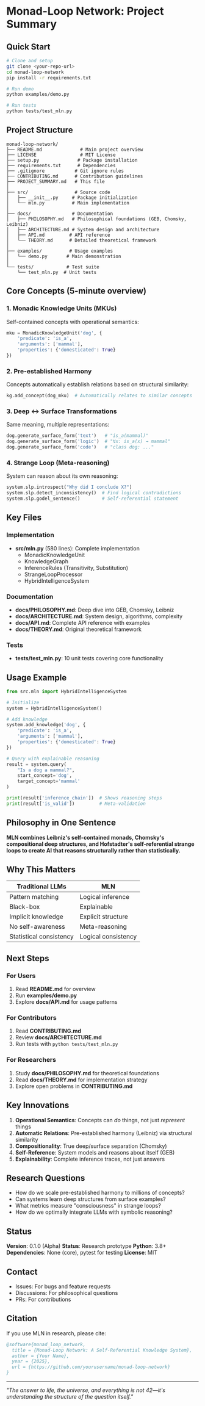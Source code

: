 # Monad-Loop Network: Project Summary

## Quick Start

```bash
# Clone and setup
git clone <your-repo-url>
cd monad-loop-network
pip install -r requirements.txt

# Run demo
python examples/demo.py

# Run tests
python tests/test_mln.py
```

## Project Structure

```
monad-loop-network/
├── README.md              # Main project overview
├── LICENSE                # MIT License
├── setup.py              # Package installation
├── requirements.txt      # Dependencies
├── .gitignore           # Git ignore rules
├── CONTRIBUTING.md      # Contribution guidelines
├── PROJECT_SUMMARY.md   # This file
│
├── src/                 # Source code
│   ├── __init__.py     # Package initialization
│   └── mln.py          # Main implementation
│
├── docs/               # Documentation
│   ├── PHILOSOPHY.md   # Philosophical foundations (GEB, Chomsky, Leibniz)
│   ├── ARCHITECTURE.md # System design and architecture
│   ├── API.md         # API reference
│   └── THEORY.md      # Detailed theoretical framework
│
├── examples/          # Usage examples
│   └── demo.py       # Main demonstration
│
└── tests/            # Test suite
    └── test_mln.py  # Unit tests
```

## Core Concepts (5-minute overview)

### 1. Monadic Knowledge Units (MKUs)
Self-contained concepts with operational semantics:
```python
mku = MonadicKnowledgeUnit('dog', {
    'predicate': 'is_a',
    'arguments': ['mammal'],
    'properties': {'domesticated': True}
})
```

### 2. Pre-established Harmony
Concepts automatically establish relations based on structural similarity:
```python
kg.add_concept(dog_mku)  # Automatically relates to similar concepts
```

### 3. Deep ↔ Surface Transformations
Same meaning, multiple representations:
```python
dog.generate_surface_form('text')   # "is_a(mammal)"
dog.generate_surface_form('logic')  # "∀x: is_a(x) → mammal"
dog.generate_surface_form('code')   # "class dog: ..."
```

### 4. Strange Loop (Meta-reasoning)
System can reason about its own reasoning:
```python
system.slp.introspect("Why did I conclude X?")
system.slp.detect_inconsistency()  # Find logical contradictions
system.slp.godel_sentence()        # Self-referential statement
```

## Key Files

### Implementation
- **src/mln.py** (580 lines): Complete implementation
  - MonadicKnowledgeUnit
  - KnowledgeGraph
  - InferenceRules (Transitivity, Substitution)
  - StrangeLoopProcessor
  - HybridIntelligenceSystem

### Documentation
- **docs/PHILOSOPHY.md**: Deep dive into GEB, Chomsky, Leibniz
- **docs/ARCHITECTURE.md**: System design, algorithms, complexity
- **docs/API.md**: Complete API reference with examples
- **docs/THEORY.md**: Original theoretical framework

### Tests
- **tests/test_mln.py**: 10 unit tests covering core functionality

## Usage Example

```python
from src.mln import HybridIntelligenceSystem

# Initialize
system = HybridIntelligenceSystem()

# Add knowledge
system.add_knowledge('dog', {
    'predicate': 'is_a',
    'arguments': ['mammal'],
    'properties': {'domesticated': True}
})

# Query with explainable reasoning
result = system.query(
    "Is a dog a mammal?",
    start_concept='dog',
    target_concept='mammal'
)

print(result['inference_chain'])  # Shows reasoning steps
print(result['is_valid'])         # Meta-validation
```

## Philosophy in One Sentence

**MLN combines Leibniz's self-contained monads, Chomsky's compositional deep structures, and Hofstadter's self-referential strange loops to create AI that reasons structurally rather than statistically.**

## Why This Matters

| Traditional LLMs | MLN |
|-----------------|-----|
| Pattern matching | Logical inference |
| Black-box | Explainable |
| Implicit knowledge | Explicit structure |
| No self-awareness | Meta-reasoning |
| Statistical consistency | Logical consistency |

## Next Steps

### For Users
1. Read **README.md** for overview
2. Run **examples/demo.py**
3. Explore **docs/API.md** for usage patterns

### For Contributors
1. Read **CONTRIBUTING.md**
2. Review **docs/ARCHITECTURE.md**
3. Run tests with `python tests/test_mln.py`

### For Researchers
1. Study **docs/PHILOSOPHY.md** for theoretical foundations
2. Read **docs/THEORY.md** for implementation strategy
3. Explore open problems in **CONTRIBUTING.md**

## Key Innovations

1. **Operational Semantics**: Concepts can *do* things, not just *represent* things
2. **Automatic Relations**: Pre-established harmony (Leibniz) via structural similarity
3. **Compositionality**: True deep/surface separation (Chomsky)
4. **Self-Reference**: System models and reasons about itself (GEB)
5. **Explainability**: Complete inference traces, not just answers

## Research Questions

- How do we scale pre-established harmony to millions of concepts?
- Can systems learn deep structures from surface examples?
- What metrics measure "consciousness" in strange loops?
- How do we optimally integrate LLMs with symbolic reasoning?

## Status

**Version**: 0.1.0 (Alpha)
**Status**: Research prototype
**Python**: 3.8+
**Dependencies**: None (core), pytest for testing
**License**: MIT

## Contact

- Issues: For bugs and feature requests
- Discussions: For philosophical questions
- PRs: For contributions

## Citation

If you use MLN in research, please cite:

```bibtex
@software{monad_loop_network,
  title = {Monad-Loop Network: A Self-Referential Knowledge System},
  author = {Your Name},
  year = {2025},
  url = {https://github.com/yourusername/monad-loop-network}
}
```

---

*"The answer to life, the universe, and everything is not 42—it's understanding the structure of the question itself."*
